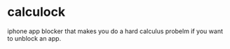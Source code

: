 # calculock
iphone app blocker that makes you do a hard calculus probelm if you want to unblock an app.
